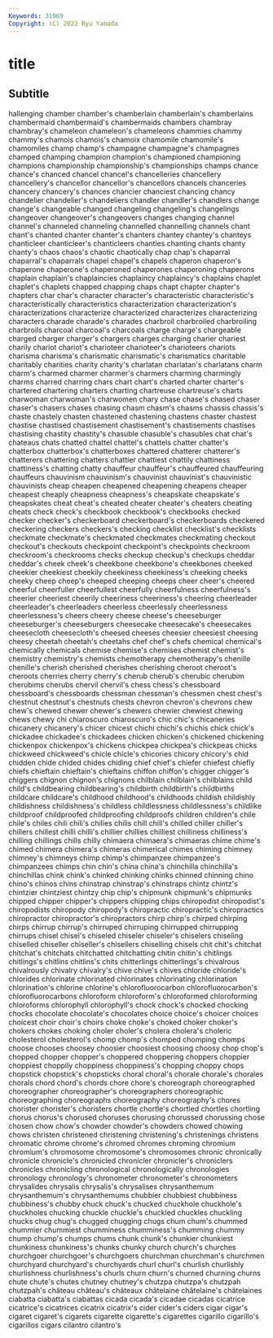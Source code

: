 ```yaml
---
Keywords: 31969
Copyright: (C) 2022 Ryu Yamada
---
```



# title

## Subtitle
hallenging chamber chamber's chamberlain
chamberlain's chamberlains chambermaid chambermaid's chambermaids chambers chambray chambray's chameleon chameleon's
chameleons chammies chammy chammy's chamois chamois's chamoix chamomile chamomile's chamomiles
champ champ's champagne champagne's champagnes champed champing champion champion's championed
championing champions championship championship's championships champs chance chance's chanced chancel
chancel's chancelleries chancellery chancellery's chancellor chancellor's chancellors chancels chanceries chancery
chancery's chances chancier chanciest chancing chancy chandelier chandelier's chandeliers chandler
chandler's chandlers change change's changeable changed changeling changeling's changelings changeover
changeover's changeovers changes changing channel channel's channeled channeling channelled channelling
channels chant chant's chanted chanter chanter's chanters chantey chantey's chanteys
chanticleer chanticleer's chanticleers chanties chanting chants chanty chanty's chaos chaos's
chaotic chaotically chap chap's chaparral chaparral's chaparrals chapel chapel's chapels
chaperon chaperon's chaperone chaperone's chaperoned chaperones chaperoning chaperons chaplain chaplain's
chaplaincies chaplaincy chaplaincy's chaplains chaplet chaplet's chaplets chapped chapping chaps
chapt chapter chapter's chapters char char's character character's characteristic characteristic's
characteristically characteristics characterization characterization's characterizations characterize characterized characterizes characterizing characters
charade charade's charades charbroil charbroiled charbroiling charbroils charcoal charcoal's charcoals
charge charge's chargeable charged charger charger's chargers charges charging charier
chariest charily chariot chariot's charioteer charioteer's charioteers chariots charisma charisma's
charismatic charismatic's charismatics charitable charitably charities charity charity's charlatan charlatan's
charlatans charm charm's charmed charmer charmer's charmers charming charmingly charms
charred charring chars chart chart's charted charter charter's chartered chartering
charters charting chartreuse chartreuse's charts charwoman charwoman's charwomen chary chase
chase's chased chaser chaser's chasers chases chasing chasm chasm's chasms
chassis chassis's chaste chastely chasten chastened chastening chastens chaster chastest
chastise chastised chastisement chastisement's chastisements chastises chastising chastity chastity's chasuble
chasuble's chasubles chat chat's chateaus chats chatted chattel chattel's chattels
chatter chatter's chatterbox chatterbox's chatterboxes chattered chatterer chatterer's chatterers chattering
chatters chattier chattiest chattily chattiness chattiness's chatting chatty chauffeur chauffeur's
chauffeured chauffeuring chauffeurs chauvinism chauvinism's chauvinist chauvinist's chauvinistic chauvinists cheap
cheapen cheapened cheapening cheapens cheaper cheapest cheaply cheapness cheapness's cheapskate
cheapskate's cheapskates cheat cheat's cheated cheater cheater's cheaters cheating cheats
check check's checkbook checkbook's checkbooks checked checker checker's checkerboard checkerboard's
checkerboards checkered checkering checkers checkers's checking checklist checklist's checklists checkmate
checkmate's checkmated checkmates checkmating checkout checkout's checkouts checkpoint checkpoint's checkpoints
checkroom checkroom's checkrooms checks checkup checkup's checkups cheddar cheddar's cheek
cheek's cheekbone cheekbone's cheekbones cheeked cheekier cheekiest cheekily cheekiness cheekiness's
cheeking cheeks cheeky cheep cheep's cheeped cheeping cheeps cheer cheer's
cheered cheerful cheerfuller cheerfullest cheerfully cheerfulness cheerfulness's cheerier cheeriest cheerily
cheeriness cheeriness's cheering cheerleader cheerleader's cheerleaders cheerless cheerlessly cheerlessness cheerlessness's
cheers cheery cheese cheese's cheeseburger cheeseburger's cheeseburgers cheesecake cheesecake's cheesecakes
cheesecloth cheesecloth's cheesed cheeses cheesier cheesiest cheesing cheesy cheetah cheetah's
cheetahs chef chef's chefs chemical chemical's chemically chemicals chemise chemise's
chemises chemist chemist's chemistry chemistry's chemists chemotherapy chemotherapy's chenille chenille's
cherish cherished cherishes cherishing cheroot cheroot's cheroots cherries cherry cherry's
cherub cherub's cherubic cherubim cherubims cherubs chervil chervil's chess chess's
chessboard chessboard's chessboards chessman chessman's chessmen chest chest's chestnut chestnut's
chestnuts chests chevron chevron's chevrons chew chew's chewed chewer chewer's
chewers chewier chewiest chewing chews chewy chi chiaroscuro chiaroscuro's chic
chic's chicaneries chicanery chicanery's chicer chicest chichi chichi's chichis chick
chick's chickadee chickadee's chickadees chicken chicken's chickened chickening chickenpox chickenpox's
chickens chickpea chickpea's chickpeas chicks chickweed chickweed's chicle chicle's chicories
chicory chicory's chid chidden chide chided chides chiding chief chief's
chiefer chiefest chiefly chiefs chieftain chieftain's chieftains chiffon chiffon's chigger
chigger's chiggers chignon chignon's chignons chilblain chilblain's chilblains child child's
childbearing childbearing's childbirth childbirth's childbirths childcare childcare's childhood childhood's childhoods
childish childishly childishness childishness's childless childlessness childlessness's childlike childproof childproofed
childproofing childproofs children children's chile chile's chiles chili chili's chilies
chilis chill chill's chilled chiller chiller's chillers chillest chilli chilli's
chillier chillies chilliest chilliness chilliness's chilling chillings chills chilly chimaera
chimaera's chimaeras chime chime's chimed chimera chimera's chimeras chimerical chimes
chiming chimney chimney's chimneys chimp chimp's chimpanzee chimpanzee's chimpanzees chimps
chin chin's china china's chinchilla chinchilla's chinchillas chink chink's chinked
chinking chinks chinned chinning chino chino's chinos chins chinstrap chinstrap's
chinstraps chintz chintz's chintzier chintziest chintzy chip chip's chipmunk chipmunk's
chipmunks chipped chipper chipper's chippers chipping chips chiropodist chiropodist's chiropodists
chiropody chiropody's chiropractic chiropractic's chiropractics chiropractor chiropractor's chiropractors chirp chirp's
chirped chirping chirps chirrup chirrup's chirruped chirruping chirrupped chirrupping chirrups
chisel chisel's chiseled chiseler chiseler's chiselers chiseling chiselled chiseller chiseller's
chisellers chiselling chisels chit chit's chitchat chitchat's chitchats chitchatted chitchatting
chitin chitin's chitlings chitlings's chitlins chitlins's chits chitterlings chitterlings's chivalrous
chivalrously chivalry chivalry's chive chive's chives chloride chloride's chlorides chlorinate
chlorinated chlorinates chlorinating chlorination chlorination's chlorine chlorine's chlorofluorocarbon chlorofluorocarbon's chlorofluorocarbons
chloroform chloroform's chloroformed chloroforming chloroforms chlorophyll chlorophyll's chock chock's chocked
chocking chocks chocolate chocolate's chocolates choice choice's choicer choices choicest
choir choir's choirs choke choke's choked choker choker's chokers chokes
choking choler choler's cholera cholera's choleric cholesterol cholesterol's chomp chomp's
chomped chomping chomps choose chooses choosey choosier choosiest choosing choosy
chop chop's chopped chopper chopper's choppered choppering choppers choppier choppiest
choppily choppiness choppiness's chopping choppy chops chopstick chopstick's chopsticks choral
choral's chorale chorale's chorales chorals chord chord's chords chore chore's
choreograph choreographed choreographer choreographer's choreographers choreographic choreographing choreographs choreography choreography's
chores chorister chorister's choristers chortle chortle's chortled chortles chortling chorus
chorus's chorused choruses chorusing chorussed chorussing chose chosen chow chow's
chowder chowder's chowders chowed chowing chows christen christened christening christening's
christenings christens chromatic chrome chrome's chromed chromes chroming chromium chromium's
chromosome chromosome's chromosomes chronic chronically chronicle chronicle's chronicled chronicler chronicler's
chroniclers chronicles chronicling chronological chronologically chronologies chronology chronology's chronometer chronometer's
chronometers chrysalides chrysalis chrysalis's chrysalises chrysanthemum chrysanthemum's chrysanthemums chubbier chubbiest
chubbiness chubbiness's chubby chuck chuck's chucked chuckhole chuckhole's chuckholes chucking
chuckle chuckle's chuckled chuckles chuckling chucks chug chug's chugged chugging
chugs chum chum's chummed chummier chummiest chumminess chumminess's chumming chummy
chump chump's chumps chums chunk chunk's chunkier chunkiest chunkiness chunkiness's
chunks chunky church church's churches churchgoer churchgoer's churchgoers churchman churchman's
churchmen churchyard churchyard's churchyards churl churl's churlish churlishly churlishness churlishness's
churls churn churn's churned churning churns chute chute's chutes chutney
chutney's chutzpa chutzpa's chutzpah chutzpah's château château's châteaux châtelaine châtelaine's
châtelaines ciabatta ciabatta's ciabattas cicada cicada's cicadae cicadas cicatrice cicatrice's
cicatrices cicatrix cicatrix's cider cider's ciders cigar cigar's cigaret cigaret's
cigarets cigarette cigarette's cigarettes cigarillo cigarillo's cigarillos cigars cilantro cilantro's
